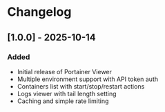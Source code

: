 # Changelog

## [1.0.0] - 2025-10-14

### Added
- Initial release of Portainer Viewer
- Multiple environment support with API token auth
- Containers list with start/stop/restart actions
- Logs viewer with tail length setting
- Caching and simple rate limiting


